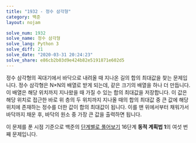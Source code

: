 ```yaml
---
title: "1932 - 정수 삼각형"
category: 백준
layout: nojam

solve_num: 1932
solve_name: 정수 삼각형
solve_lang: Python 3
solve_diff: 21
solve_date: "2020-03-31 20:24:23"
solve_share: e86cb2b03d9e424b82e5191871e602d5
---
```


정수 삼각형의 꼭대기에서 바닥으로 내려올 때 지나온 길의 합의 최대값을 찾는 문제입니다. 정수 삼각형은 N×N의 배열로 받게 되는데, 같은 크기의 배열을 하나 더 만듭니다. 이 배열은 해당 위치까지 지나왔을 때 가질 수 있는 합의 최대값을 저장합니다. 이 값은 해당 위치로 접근한 바로 위 층의 두 위치까지 지나올 때의 합의 최대값 중 큰 값에 해당 위치에 존재하는 정수를 더한 값이 합의 최대값이 됩니다. 이를 맨 위에서부터 채워가서 바닥까지 채운 후, 바닥의 원소 중 가장 큰 값을 출력하면 됩니다.

이 문제를 푼 시점 기준으로 백준의 [단계별로 풀어보기](http://noj.am/p/s) 16단계 **동적 계획법 1**의 여섯 번째 문제입니다.

